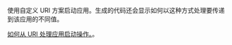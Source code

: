﻿使用自定义 URI 方案启动应用。生成的代码还会显示如何以这种方式处理要传递到该应用的不同值。

[如何从 URI 处理应用启动操作。](https://docs.microsoft.com/en-us/windows/uwp/launch-resume/handle-uri-activation)。
